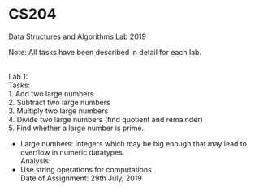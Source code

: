 # CS204
Data Structures and Algorithms Lab 2019

Note: All tasks have been described in detail for each lab.<br><br>

Lab 1:<br>
  Tasks:<br>
    1. Add two large numbers<br>
    2. Subtract two large numbers<br>
    3. Multiply two large numbers<br>
    4. Divide two large numbers (find quotient and remainder)<br>
    5. Find whether a large number is prime.<br>
  * Large numbers: Integers which may be big enough that may lead to overflow in numeric datatypes.<br>
  Analysis:<br>
  * Use string operations for computations.<br>
  Date of Assignment: 29th July, 2019<br>
    
